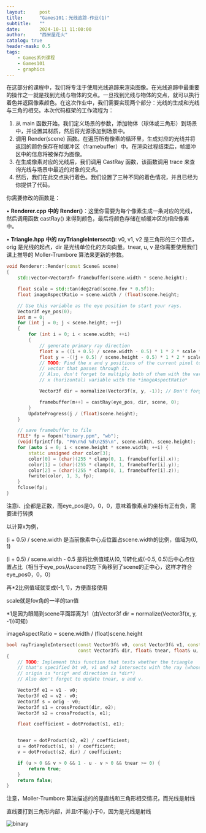 ```yaml
---
layout:     post
title:      "Games101：光线追踪-作业(1)"
subtitle:   ""
date:       2024-10-11 11:00:00
author:     "西米屋花火"
catalog: true
header-mask: 0.5
tags:
    - Games系列课程
    - Games101
    - graphics
---
```


在这部分的课程中，我们将专注于使用光线追踪来渲染图像。在光线追踪中最重要的操作之一就是找到光线与物体的交点。一旦找到光线与物体的交点，就可以执行着色并返回像素颜色。在这次作业中，我们需要实现两个部分：光线的生成和光线与三角的相交。本次代码框架的工作流程为：

1. 从 main 函数开始。我们定义场景的参数，添加物体（球体或三角形）到场景中，并设置其材质，然后将光源添加到场景中。
2. 调用 Render(scene) 函数。在遍历所有像素的循环里，生成对应的光线并将返回的颜色保存在帧缓冲区（framebuffer）中。在渲染过程结束后，帧缓冲区中的信息将被保存为图像。
3. 在生成像素对应的光线后，我们调用 CastRay 函数，该函数调用 trace 来查询光线与场景中最近的对象的交点。
4. 然后，我们在此交点执行着色。我们设置了三种不同的着色情况，并且已经为你提供了代码。

你需要修改的函数是：

•  **Renderer.cpp** **中的** **Render()**：这里你需要为每个像素生成一条对应的光线，然后调用函数 castRay() 来得到颜色，最后将颜色存储在帧缓冲区的相应像素中。

•  **Triangle.hpp** **中的** **rayTriangleIntersect()**: v0, v1, v2 是三角形的三个顶点，orig 是光线的起点，dir 是光线单位化的方向向量。tnear, u, v 是你需要使用我们课上推导的 Moller-Trumbore 算法来更新的参数。

```cpp
void Renderer::Render(const Scene& scene)
{
    std::vector<Vector3f> framebuffer(scene.width * scene.height);

    float scale = std::tan(deg2rad(scene.fov * 0.5f));
    float imageAspectRatio = scene.width / (float)scene.height;

    // Use this variable as the eye position to start your rays.
    Vector3f eye_pos(0);
    int m = 0;
    for (int j = 0; j < scene.height; ++j)
    {
        for (int i = 0; i < scene.width; ++i)
        {
            // generate primary ray direction
            float x = ((i + 0.5) / scene.width - 0.5) * 1 * 2 * scale * imageAspectRatio;
            float y = -((j + 0.5) / scene.height - 0.5) * 1 * 2 * scale;
            // TODO: Find the x and y positions of the current pixel to get the direction
            // vector that passes through it.
            // Also, don't forget to multiply both of them with the variable *scale*, and
            // x (horizontal) variable with the *imageAspectRatio*            

            Vector3f dir = normalize(Vector3f(x, y, -1)); // Don't forget to normalize this direction!

            framebuffer[m++] = castRay(eye_pos, dir, scene, 0);
        }
        UpdateProgress(j / (float)scene.height);
    }

    // save framebuffer to file
    FILE* fp = fopen("binary.ppm", "wb");
    (void)fprintf(fp, "P6\n%d %d\n255\n", scene.width, scene.height);
    for (auto i = 0; i < scene.height * scene.width; ++i) {
        static unsigned char color[3];
        color[0] = (char)(255 * clamp(0, 1, framebuffer[i].x));
        color[1] = (char)(255 * clamp(0, 1, framebuffer[i].y));
        color[2] = (char)(255 * clamp(0, 1, framebuffer[i].z));
        fwrite(color, 1, 3, fp);
    }
    fclose(fp);    
}
```

注意i、j全都是正数，而eye_pos是0，0，0，意味着像素点的坐标有正有负，需要进行转换

以计算x为例，

(i + 0.5) / scene.width 是当前像素中心点位置占scene.width的比例，值域为(0, 1)

(i + 0.5) / scene.width - 0.5 是将比例值域从(0, 1)转化成(-0.5, 0.5)后中心点位置占比（相当于eye_pos从scene的左下角移到了scene的正中心，这样才符合eye_pos0，0，0）

再*2比例值域就变成(-1, 1)，方便直接使用

scale就是fov角的一半的tan值

*1是因为眼睛到scene平面距离为1（由Vector3f dir = normalize(Vector3f(x, y, -1))可知）

imageAspectRatio = scene.width / (float)scene.height

```cpp
bool rayTriangleIntersect(const Vector3f& v0, const Vector3f& v1, const Vector3f& v2, const Vector3f& orig,
                          const Vector3f& dir, float& tnear, float& u, float& v)
{
    // TODO: Implement this function that tests whether the triangle
    // that's specified bt v0, v1 and v2 intersects with the ray (whose
    // origin is *orig* and direction is *dir*)
    // Also don't forget to update tnear, u and v.

    Vector3f e1 = v1 - v0;
    Vector3f e2 = v2 - v0;
    Vector3f s = orig - v0;
    Vector3f s1 = crossProduct(dir, e2);
    Vector3f s2 = crossProduct(s, e1);

    float coefficient = dotProduct(s1, e1);


    tnear = dotProduct(s2, e2) / coefficient;
    u = dotProduct(s1, s) / coefficient;
    v = dotProduct(s2, dir) / coefficient;

    if (u > 0 && v > 0 && 1 - u - v > 0 && tnear >= 0) {
        return true;
    }
    return false;
}
```

注意，Moller-Trumbore 算法描述的的是直线和三角形相交情况，而光线是射线

直线要打到三角形内部，并且t不能小于0，因为是光线是射线

![binary](https://pub-2abc7423feaa4ecb8f59a4cc2d6f2bc5.r2.dev/5-output.png)
